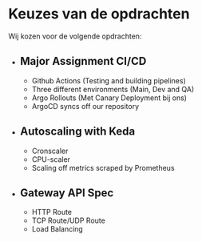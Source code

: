 # Keuzes van de opdrachten

Wij kozen voor de volgende opdrachten:

- ## Major Assignment CI/CD
    - Github Actions (Testing and building pipelines)
    - Three different environments (Main, Dev and QA)
    - Argo Rollouts (Met Canary Deployment bij ons)
    - ArgoCD syncs off our repository
- ## Autoscaling with Keda
    - Cronscaler
    - CPU-scaler
    - Scaling off metrics scraped by Prometheus
- ## Gateway API Spec
    - HTTP Route
    - TCP Route/UDP Route
    - Load Balancing